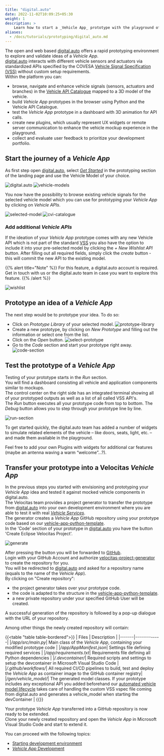 ```yaml
---
title: "digital.auto"
date: 2022-11-02T10:09:25+05:30
weight: 1
description: >
    Learn how to start a _Vehicle App_ prototype with the playground of digital.auto and integrate it into Velocitas.
aliases:
  - /docs/tutorials/prototyping/digital_auto.md
---
```


The open and web based [digital.auto](https://digitalauto.netlify.app/) offers a rapid prototyping environment to explore and validate ideas of a _Vehicle App_.
</br>
[digital.auto](https://digitalauto.netlify.app/) interacts with different vehicle sensors and actuators via standardized APIs specified by the COVESA [Vehicle Signal Specification (VSS)](https://covesa.github.io/vehicle_signal_specification/introduction/) without custom setup requirements.
</br>
Within the platform you can:

- browse, navigate and enhance vehicle signals (sensors, actuators and branches) in the [Vehicle API Catalogue](https://digitalauto.netlify.app/model/STLWzk1WyqVVLbfymb4f/cvi/list) mapped to a 3D model of the vehicle.
- build _Vehicle App_ prototypes in the browser using Python and the Vehicle API Catalogue.
- test the _Vehicle App_ prototype in a dashboard with 3D animation for API calls.
- create new plugins, which usually represent UX widgets or remote server communication to enhance the vehicle mockup experience in the playground.
- collect and evaluate user feedback to prioritize your development portfolio.

## Start the journey of a _Vehicle App_

As first step open [digital.auto](https://digitalauto.netlify.app/), select [_Get Started_](https://digitalauto.netlify.app/model) in the prototyping section of the landing page and use the Vehicle Model of your choice.

![digital.auto](../digital-auto.png)
![vehicle-models](../vehicle-models.png)

You now have the possibility to browse existing vehicle signals for the selected vehicle model which you can use for prototyping your _Vehicle App_ by clicking on _Vehicle APIs_.

![selected-model](../selected-model.png)
![cvi-catalogue](../cvi-catalogue.png)

### Add additional _Vehicle APIs_

If the ideation of your _Vehicle App_ prototype comes with any new Vehicle API which is not part of the standard [VSS](https://covesa.github.io/vehicle_signal_specification/introduction/) you also have the option to include it into your pre-selected model by clicking the _+ New Wishlist API_ button. After filling out all required fields, simply click the _create_ button - this will commit the new API to the existing model.

{{% alert title="Note" %}}
For this feature, a digital.auto account is required. Get in touch with us or the digital.auto team in case you want to explore this feature.
{{% /alert %}}

![wishlist](../wishlist.png)

## Prototype an idea of a _Vehicle App_

The next step would be to prototype your idea. To do so:

- Click on _Prototype Library_ of your selected model.
![prototype-library](../prototype-library.png)
- Create a new prototype, by clicking on _New Prototype_ and filling out the information or select one from the list.
- Click on the _Open_ button.
![select-prototype](../select-prototype.png)
- Go to the _Code_ section and start your prototype right away.
![code-section](../code-section.png)

## Test the prototype of a _Vehicle App_

Testing of your prototype starts in the _Run_ section.
</br>
You will find a dashboard consisting all vehicle and application components similar to mockups.
</br>
The control center on the right side has an integrated terminal showing all of your prototyped outputs as well as a list of all called VSS API's.
</br>
The _Run_ button executes all your prototype code from top to bottom. The _Debug_ button allows you to step through your prototype line by line.

![run-section](../run-section.png)

To get started quickly, the digital.auto team has added a number of widgets to simulate related elements of the vehicle – like doors, seats, light, etc. – and made them available in the playground.

Feel free to add your own Plugins with widgets for additional car features (maybe an antenna waving a warm “welcome”…?).

## Transfer your prototype into a Velocitas _Vehicle App_

In the previous steps you started with envisioning and prototyping your _Vehicle App_ idea and tested it against mocked vehicle components in digital.auto.
</br>
The Velocitas team provides a project generator to transfer the prototype from [digital.auto](https://digitalauto.netlify.app/) into your own development environment where you are able to test it with real [_Vehicle Services_](/docs/concepts/development_model/val/#vehicle-services).
</br>
The generator creates a _Vehicle App_ GitHub repository using your prototype code based on our [vehicle-app-python-template](https://github.com/eclipse-velocitas/vehicle-app-python-template).
</br>
In the 'Code' section of your prototype in [digital.auto](https://digitalauto.netlify.app/) you have the button 'Create Eclipse Velocitas Project'.

![generate](../generate.png)

After pressing the button you will be forwarded to [GitHub](https://github.com/).
</br>
Login with your GitHub Account and authorize [velocitas-project-generator](https://github.com/eclipse-velocitas/velocitas-project-generator-npm) to create the repository for you.
</br>
You will be redirected to [digital.auto](https://digitalauto.netlify.app/) and asked for a repository name (equals to the name of the _Vehicle App_).
</br>
By clicking on "Create repository":

- the project generator takes over your prototype code.
- the code is adapted to the structure in the [vehicle-app-python-template](https://github.com/eclipse-velocitas/vehicle-app-python-template).
- a new private repository under your specified GitHub User will be created.

A successful generation of the repository is followed by a pop-up dialogue with the URL of your repository.

Among other things the newly created repository will contain:

{{<table "table table-bordered">}}
| Files | Description |
|-------|-------------|
|_/app/src/main.py_| Main class of the _Vehicle App_, containing your modified prototype code |
|_/app/AppManifest.json_| Settings file defining required services |
|_/app/requirements.txt_| Requirements file defining all Python dependencies |
|_/.devcontainer/_| Required scripts and settings to setup the devcontainer in Microsoft Visual Studio Code |
|_/.github/workflows/_| All required CI/CD pipelines to build, test and deploy the _Vehicle App_ as container image to the GitHub container registry|
|_/gen/vehicle\_model/_| The generated model classes. If your prototype includes any exceptional API you added beforehand our [automated vehicle model lifecycle](/docs/tutorials/vehicle_model_creation/automated_model_lifecycle) takes care of handling the custom VSS vspec file coming from digital.auto and generates a vehicle_model when starting the devContainer |
{{</table>}}

Your prototype _Vehicle App_ transferred into a GitHub repository is now ready to be extended.
</br>
Clone your newly created repository and open the _Vehicle App_ in Microsoft Visual Studio Code and start to extend it.

You can proceed with the following topics:

- [Starting development environment](/docs/tutorials/quickstart/#starting-development-environment)
- [_Vehicle App_ Development](/docs/tutorials/vehicle_app_development/python_development.md)
